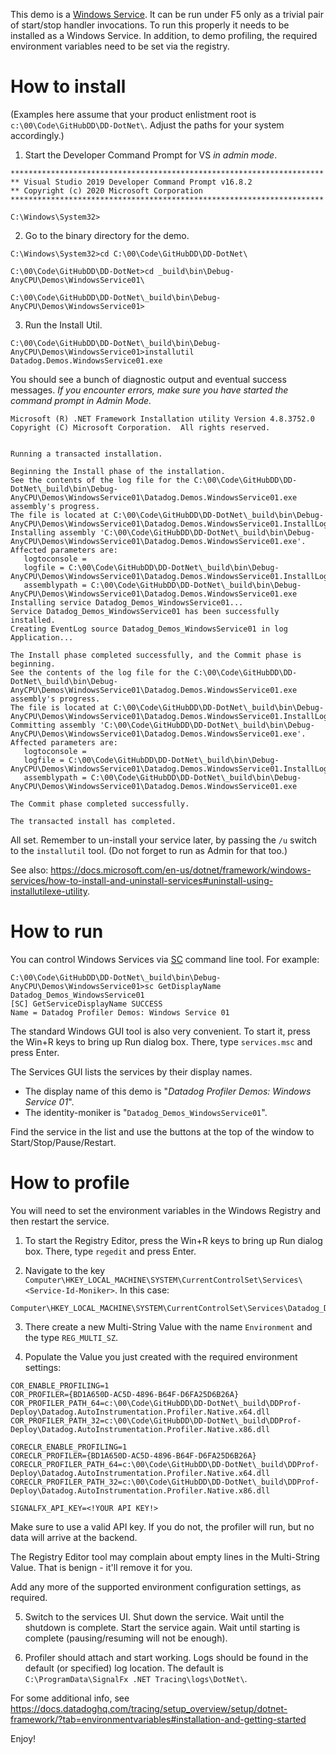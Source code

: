 ﻿This demo is a [Windows Service](https://docs.microsoft.com/en-us/dotnet/framework/windows-services/introduction-to-windows-service-applications).
It can be run under F5 only as a trivial pair of start/stop handler invocations. To run this properly it needs to be installed as a Windows Service.
In addition, to demo profiling, the required environment variables need to be set via the registry.

# How to install

(Examples here assume that your product enlistment root is `c:\00\Code\GitHubDD\DD-DotNet\`. Adjust the paths for your system accordingly.)

1. Start the Developer Command Prompt for VS _in admin mode_.

```
**********************************************************************
** Visual Studio 2019 Developer Command Prompt v16.8.2
** Copyright (c) 2020 Microsoft Corporation
**********************************************************************

C:\Windows\System32>
```

2. Go to the binary directory for the demo.

```
C:\Windows\System32>cd C:\00\Code\GitHubDD\DD-DotNet\

C:\00\Code\GitHubDD\DD-DotNet>cd _build\bin\Debug-AnyCPU\Demos\WindowsService01\

C:\00\Code\GitHubDD\DD-DotNet\_build\bin\Debug-AnyCPU\Demos\WindowsService01>
```

3. Run the Install Util.

```
C:\00\Code\GitHubDD\DD-DotNet\_build\bin\Debug-AnyCPU\Demos\WindowsService01>installutil Datadog.Demos.WindowsService01.exe
```

You should see a bunch of diagnostic output and eventual success messages. 
_If you encounter errors, make sure you have started the command prompt in Admin Mode._

```
Microsoft (R) .NET Framework Installation utility Version 4.8.3752.0
Copyright (C) Microsoft Corporation.  All rights reserved.


Running a transacted installation.

Beginning the Install phase of the installation.
See the contents of the log file for the C:\00\Code\GitHubDD\DD-DotNet\_build\bin\Debug-AnyCPU\Demos\WindowsService01\Datadog.Demos.WindowsService01.exe assembly's progress.
The file is located at C:\00\Code\GitHubDD\DD-DotNet\_build\bin\Debug-AnyCPU\Demos\WindowsService01\Datadog.Demos.WindowsService01.InstallLog.
Installing assembly 'C:\00\Code\GitHubDD\DD-DotNet\_build\bin\Debug-AnyCPU\Demos\WindowsService01\Datadog.Demos.WindowsService01.exe'.
Affected parameters are:
   logtoconsole =
   logfile = C:\00\Code\GitHubDD\DD-DotNet\_build\bin\Debug-AnyCPU\Demos\WindowsService01\Datadog.Demos.WindowsService01.InstallLog
   assemblypath = C:\00\Code\GitHubDD\DD-DotNet\_build\bin\Debug-AnyCPU\Demos\WindowsService01\Datadog.Demos.WindowsService01.exe
Installing service Datadog_Demos_WindowsService01...
Service Datadog_Demos_WindowsService01 has been successfully installed.
Creating EventLog source Datadog_Demos_WindowsService01 in log Application...

The Install phase completed successfully, and the Commit phase is beginning.
See the contents of the log file for the C:\00\Code\GitHubDD\DD-DotNet\_build\bin\Debug-AnyCPU\Demos\WindowsService01\Datadog.Demos.WindowsService01.exe assembly's progress.
The file is located at C:\00\Code\GitHubDD\DD-DotNet\_build\bin\Debug-AnyCPU\Demos\WindowsService01\Datadog.Demos.WindowsService01.InstallLog.
Committing assembly 'C:\00\Code\GitHubDD\DD-DotNet\_build\bin\Debug-AnyCPU\Demos\WindowsService01\Datadog.Demos.WindowsService01.exe'.
Affected parameters are:
   logtoconsole =
   logfile = C:\00\Code\GitHubDD\DD-DotNet\_build\bin\Debug-AnyCPU\Demos\WindowsService01\Datadog.Demos.WindowsService01.InstallLog
   assemblypath = C:\00\Code\GitHubDD\DD-DotNet\_build\bin\Debug-AnyCPU\Demos\WindowsService01\Datadog.Demos.WindowsService01.exe

The Commit phase completed successfully.

The transacted install has completed.
```

All set. Remember to un-install your service later, by passing the `/u` switch to the `installutil` tool. (Do not forget to run as Admin for that too.)

See also:
https://docs.microsoft.com/en-us/dotnet/framework/windows-services/how-to-install-and-uninstall-services#uninstall-using-installutilexe-utility.

# How to run

You can control Windows Services via [SC](https://ss64.com/nt/sc.html) command line tool. For example:

```
C:\00\Code\GitHubDD\DD-DotNet\_build\bin\Debug-AnyCPU\Demos\WindowsService01>sc GetDisplayName Datadog_Demos_WindowsService01
[SC] GetServiceDisplayName SUCCESS
Name = Datadog Profiler Demos: Windows Service 01
```

The standard Windows GUI tool is also very convenient.
To start it, press the Win+R keys to bring up Run dialog box.
There, type `services.msc` and press Enter. 

The Services GUI lists the services by their display names.
* The display name of this demo is "_Datadog Profiler Demos: Windows Service 01_".
* The identity-moniker is "`Datadog_Demos_WindowsService01`". 

Find the service in the list and use the buttons at the top of the window to Start/Stop/Pause/Restart.

# How to profile

You will need to set the environment variables in the Windows Registry and then restart the service.

1. To start the Registry Editor, press the Win+R keys to bring up Run dialog box.
There, type `regedit` and press Enter. 

2. Navigate to the key `Computer\HKEY_LOCAL_MACHINE\SYSTEM\CurrentControlSet\Services\<Service-Id-Moniker>`. In this case:

```
Computer\HKEY_LOCAL_MACHINE\SYSTEM\CurrentControlSet\Services\Datadog_Demos_WindowsService01
```

3. There create a new Multi-String Value with the name `Environment` and the type `REG_MULTI_SZ`.

4. Populate the Value you just created with the required environment settings:

```
COR_ENABLE_PROFILING=1
COR_PROFILER={BD1A650D-AC5D-4896-B64F-D6FA25D6B26A}
COR_PROFILER_PATH_64=c:\00\Code\GitHubDD\DD-DotNet\_build\DDProf-Deploy\Datadog.AutoInstrumentation.Profiler.Native.x64.dll
COR_PROFILER_PATH_32=c:\00\Code\GitHubDD\DD-DotNet\_build\DDProf-Deploy\Datadog.AutoInstrumentation.Profiler.Native.x86.dll

CORECLR_ENABLE_PROFILING=1
CORECLR_PROFILER={BD1A650D-AC5D-4896-B64F-D6FA25D6B26A}
CORECLR_PROFILER_PATH_64=c:\00\Code\GitHubDD\DD-DotNet\_build\DDProf-Deploy\Datadog.AutoInstrumentation.Profiler.Native.x64.dll
CORECLR_PROFILER_PATH_32=c:\00\Code\GitHubDD\DD-DotNet\_build\DDProf-Deploy\Datadog.AutoInstrumentation.Profiler.Native.x86.dll

SIGNALFX_API_KEY=<!YOUR API KEY!>
```

Make sure to use a valid API key. If you do not, the profiler will run, but no data will arrive at the backend.

The Registry Editor tool may complain about empty lines in the Multi-String Value. That is benign - it'll remove it for you.

Add any more of the supported environment configuration settings, as required.

5. Switch to the services UI.
Shut down the service.
Wait until the shutdown is complete.
Start the service again.
Wait until starting is complete (pausing/resuming will not be enough).

6. Profiler should attach and start working. Logs should be found in the default (or specified) log location. The default is `C:\ProgramData\SignalFx .NET Tracing\logs\DotNet\`. 

For some additional info, see https://docs.datadoghq.com/tracing/setup_overview/setup/dotnet-framework/?tab=environmentvariables#installation-and-getting-started

Enjoy!